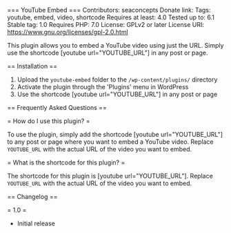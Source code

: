 === YouTube Embed ===
Contributors: seaconcepts
Donate link:
Tags: youtube, embed, video, shortcode
Requires at least: 4.0
Tested up to: 6.1
Stable tag: 1.0
Requires PHP: 7.0
License: GPLv2 or later
License URI: https://www.gnu.org/licenses/gpl-2.0.html

This plugin allows you to embed a YouTube video using just the URL. Simply use the shortcode [youtube url="YOUTUBE_URL"] in any post or page.

== Installation ==
1. Upload the `youtube-embed` folder to the `/wp-content/plugins/` directory
2. Activate the plugin through the 'Plugins' menu in WordPress
3. Use the shortcode [youtube url="YOUTUBE_URL"] in any post or page

== Frequently Asked Questions ==

= How do I use this plugin? =

To use the plugin, simply add the shortcode [youtube url="YOUTUBE_URL"] to any post or page where you want to embed a YouTube video. Replace `YOUTUBE_URL` with the actual
URL of the video you want to embed.

= What is the shortcode for this plugin? =

The shortcode for this plugin is [youtube url="YOUTUBE_URL"]. Replace `YOUTUBE_URL` with the actual URL of the video you want to embed.

== Changelog ==

= 1.0 =
* Initial release
